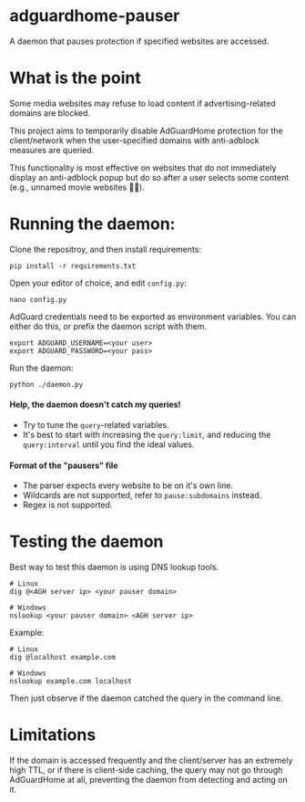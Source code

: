 # adguardhome-pauser
A daemon that pauses protection if specified websites are accessed.

# What is the point
Some media websites may refuse to load content if advertising-related domains are blocked.

This project aims to temporarily disable AdGuardHome protection for the client/network
when the user-specified domains with anti-adblock measures are queried.

This functionality is most effective on websites that do not immediately display an anti-adblock popup
but do so after a user selects some content (e.g., unnamed movie websites 🏴‍☠️).

# Running the daemon:
Clone the repositroy, and then install requirements:
```shell
pip install -r requirements.txt
```

Open your editor of choice, and edit `config.py`:
```shell
nano config.py
```

AdGuard credentials need to be exported as environment variables.
You can either do this, or prefix the daemon script with them.
```shell
export ADGUARD_USERNAME=<your user>
export ADGUARD_PASSWORD=<your pass>
```

Run the daemon:
```shell
python ./daemon.py
```

#### Help, the daemon doesn't catch my queries!
- Try to tune the `query`-related variables.
- It's best to start with increasing the `query:limit`, 
and reducing the `query:interval` until you find the ideal values.

#### Format of the "pausers" file
- The parser expects every website to be on it's own line.
- Wildcards are not supported, refer to `pause:subdomains` instead.
- Regex is not supported.

# Testing the daemon
Best way to test this daemon is using DNS lookup tools.
```shell
# Linux
dig @<AGH server ip> <your pauser domain>

# Windows
nslookup <your pauser domain> <AGH server ip>
```

Example:
```shell
# Linux
dig @localhost example.com

# Windows
nslookup example.com localhost
```

Then just observe if the daemon catched the query in the command line.

# Limitations
If the domain is accessed frequently and the client/server has an extremely high TTL, or if there is client-side caching, the query may not go through AdGuardHome at all, preventing the daemon from detecting and acting on it.
